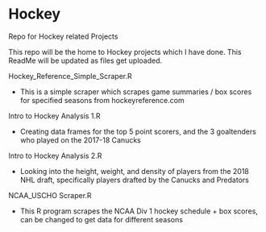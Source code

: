 # Hockey
Repo for Hockey related Projects

This repo will be the home to Hockey projects which I have done.
This ReadMe will be updated as files get uploaded.

Hockey_Reference_Simple_Scraper.R
- This is a simple scraper which scrapes game summaries / box scores for specified seasons from hockeyreference.com

Intro to Hockey Analysis 1.R
- Creating data frames for the top 5 point scorers, and the 3 goaltenders who played on the 2017-18 Canucks

Intro to Hockey Analysis 2.R
- Looking into the height, weight, and density of players from the 2018 NHL draft, specifically players drafted by the Canucks and Predators

NCAA_USCHO Scraper.R
- This R program scrapes the NCAA Div 1 hockey schedule + box scores, can be changed to get data for different seasons
